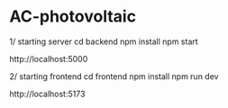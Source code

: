 # AC-photovoltaic

1/ starting server
cd backend
npm install
npm start

http://localhost:5000

2/ starting frontend
cd frontend
npm install
npm run dev

http://localhost:5173

